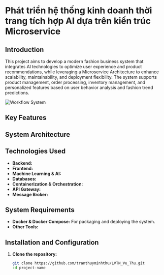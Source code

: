 # Phát triển hệ thống kinh doanh thời trang tích hợp AI dựa trên kiến trúc Microservice

## Introduction

This project aims to develop a modern fashion business system that integrates AI technologies to optimize user experience and product recommendations, while leveraging a Microservice Architecture to enhance scalability, maintainability, and deployment flexibility. The system supports product management, order processing, inventory management, and personalized features based on user behavior analysis and fashion trend predictions.

![Workflow System](https://i.imgur.com/QFB6cQ5.png)

## Key Features

## System Architecture

## Technologies Used

- **Backend:**
- **Frontend:**
- **Machine Learning & AI:**
- **Databases:**
- **Containerization & Orchestration:**
- **API Gateway:**
- **Message Broker:**

## System Requirements

- **Docker & Docker Compose:** For packaging and deploying the system.
- **Other Tools:**

## Installation and Configuration

1. **Clone the repository:**

   ```bash
   git clone https://github.com/tranthuyminhthu/LVTN_Vu_Thu.git
   cd project-name

